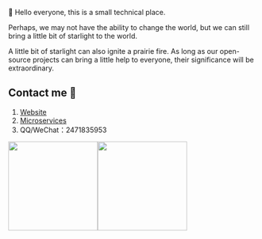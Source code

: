  👋 Hello everyone, this is a small technical place.
 
 Perhaps, we may not have the ability to change the world, but we can still bring a little bit of starlight to the world.
 
 A little bit of starlight can also ignite a prairie fire. As long as our open-source projects can bring a little help to everyone, their significance will be extraordinary.
 

## Contact me 📱

1. [Website](https://twelvet.cn)
2. [Microservices](https://cloud.twelvet.cn)
3. QQ/WeChat：2471835953

<img align="" height="180px" src="https://github-readme-stats.vercel.app/api?username=twelvet-s&hide_title=false&hide_border=true&show_icons=true&theme=monokai&locale=en" /><img align="" height="180px" src="https://github-readme-stats.vercel.app/api/top-langs/?username=twelvet-s&hide_title=true&hide_border=true&show_icons=true&theme=tokyonight&locale=en" />

